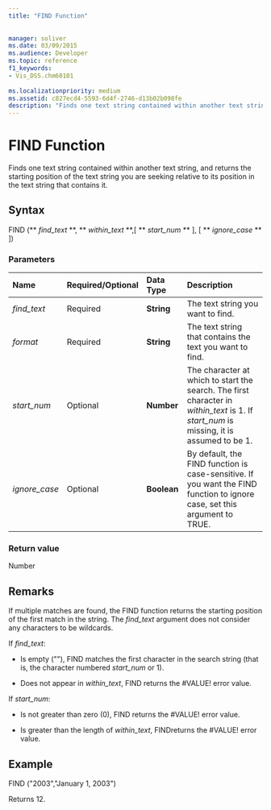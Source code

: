 ```yaml
---
title: "FIND Function"
 
 
manager: soliver
ms.date: 03/09/2015
ms.audience: Developer
ms.topic: reference
f1_keywords:
- Vis_DSS.chm60101
 
ms.localizationpriority: medium
ms.assetid: c827ecd4-5593-6d4f-2746-d13b02b098fe
description: "Finds one text string contained within another text string, and returns the starting position of the text string you are seeking relative to its position in the text string that contains it."
---
```


# FIND Function

Finds one text string contained within another text string, and returns the starting position of the text string you are seeking relative to its position in the text string that contains it.
  
## Syntax

FIND (** *find_text* **, ** *within_text* **,[ ** *start_num* ** ], [ ** *ignore_case* ** ]) 
  
### Parameters

|**Name**|**Required/Optional**|**Data Type**|**Description**|
|:-----|:-----|:-----|:-----|
| _find_text_ <br/> |Required  <br/> |**String** <br/> |The text string you want to find. |
| _format_ <br/> |Required  <br/> |**String** <br/> |The text string that contains the text you want to find. |
| _start_num_ <br/> |Optional  <br/> |**Number** <br/> |The character at which to start the search. The first character in  _within_text_ is 1. If  _start_num_ is missing, it is assumed to be 1. |
| _ignore_case_ <br/> |Optional  <br/> |**Boolean** <br/> |By default, the FIND function is case-sensitive. If you want the FIND function to ignore case, set this argument to TRUE. |
   
### Return value

Number
  
## Remarks

If multiple matches are found, the FIND function returns the starting position of the first match in the string. The  _find_text_ argument does not consider any characters to be wildcards. 
  
If  _find_text_:
  
-  Is empty (""), FIND matches the first character in the search string (that is, the character numbered  _start_num_ or 1). 
    
- Does not appear in  _within_text_, FIND returns the #VALUE! error value. 
    
If  _start_num_:
  
- Is not greater than zero (0), FIND returns the #VALUE! error value. 
    
- Is greater than the length of  _within_text_, FINDreturns the #VALUE! error value. 
    
## Example

FIND ("2003","January 1, 2003") 
  
Returns 12. 
  

